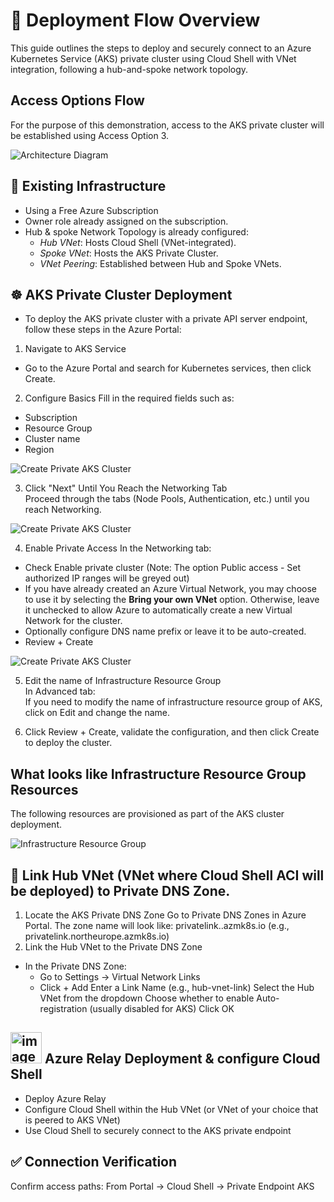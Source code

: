 # 🚀 Deployment Flow Overview
This guide outlines the steps to deploy and securely connect to an Azure Kubernetes Service (AKS) private cluster using Cloud Shell with VNet integration, following a hub-and-spoke network topology.


 ## Access Options Flow 
For the purpose of this demonstration, access to the AKS private cluster will be established using Access Option 3.   

![Architecture Diagram](images/Flow%20Connecting%20to%20an%20AKS%20Private%20Cluster.png)


## 🧱 Existing Infrastructure 
- Using a Free Azure Subscription 
- Owner role already assigned on the subscription. 
- Hub & spoke Network Topology is already configured:
    - *Hub VNet*:  Hosts Cloud Shell (VNet-integrated).
    - *Spoke VNet*: Hosts the AKS Private Cluster.
    - *VNet Peering*: Established between Hub and Spoke VNets.


## ☸️ AKS Private Cluster Deployment

- To deploy the AKS private cluster with a private API server endpoint, follow these steps in the Azure Portal:
1. Navigate to AKS Service   
  - Go to the Azure Portal and search for Kubernetes services, then click Create.

2. Configure Basics
Fill in the required fields such as:
  -  Subscription  
  -  Resource Group  
  -  Cluster name   
  -  Region   

![Create Private AKS Cluster](images/Create%20Kubernetes%20cluster%20-%201.png)


3. Click "Next" Until You Reach the Networking Tab    
Proceed through the tabs (Node Pools, Authentication, etc.) until you reach Networking.   

![Create Private AKS Cluster](images/Create%20Kubernetes%20cluster%20-%202.png)


4. Enable Private Access
In the Networking tab:
  - Check Enable private cluster (Note: The option Public access - Set authorized IP ranges will be greyed out) 
  - If you have already created an Azure Virtual Network, you may choose to use it by selecting the **Bring your own VNet** option. Otherwise, leave it unchecked to allow Azure to automatically create a new Virtual Network for the cluster. 
  - Optionally configure DNS name prefix or leave it to be auto-created.   
  - Review + Create   

![Create Private AKS Cluster](images/Create%20Kubernetes%20cluster%20-%203.png)

5. Edit the name of Infrastructure Resource Group    
In Advanced tab:   
If you need to modify the name of infrastructure resource group of AKS, click on Edit and change the name.      

7. Click Review + Create, validate the configuration, and then click Create to deploy the cluster.

## What looks like Infrastructure Resource Group Resources

The following resources are provisioned as part of the AKS cluster deployment. 

![Infrastructure Resource Group](images/Private-EndpointAKS.png)


## 🔗  Link Hub VNet (VNet where Cloud Shell ACI will be deployed) to Private DNS Zone. 
1. Locate the AKS Private DNS Zone
Go to Private DNS Zones in Azure Portal.
The zone name will look like:
privatelink.<region>.azmk8s.io
(e.g., privatelink.northeurope.azmk8s.io)
2. Link the Hub VNet to the Private DNS Zone
- In the Private DNS Zone:
  - Go to Settings → Virtual Network Links
  - Click + Add
Enter a Link Name (e.g., hub-vnet-link)
Select the Hub VNet from the dropdown
Choose whether to enable Auto-registration (usually disabled for AKS)
Click OK

## <img width="50" height="50" alt="image" src="https://github.com/user-attachments/assets/e58663d2-1b30-4081-af94-cd28dec08937" />  Azure Relay Deployment & configure Cloud Shell
- Deploy Azure Relay 
- Configure Cloud Shell within the Hub VNet (or VNet of your choice that is peered to AKS VNet)
- Use Cloud Shell to securely connect to the AKS private endpoint

  
## ✅ Connection Verification
Confirm access paths:
From Portal → Cloud Shell → Private Endpoint AKS

